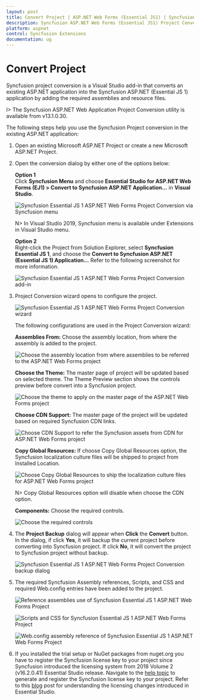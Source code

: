 ```yaml
---
layout: post
title: Convert Project | ASP.NET Web Forms (Essential JS1) | Syncfusion
description: Syncfusion ASP.NET Web Forms (Essential JS1) Project Conversion Extension that converts an existing ASP.NET project into a Essential JS1 ASP.NET Project.
platform: aspnet
control: Syncfusion Extensions
documentation: ug
---
```


# Convert Project

Syncfusion project conversion is a Visual Studio add-in that converts an existing ASP.NET application into the Syncfusion ASP.NET (Essential JS 1) application by adding the required assemblies and resource files.

I> The Syncfusion ASP.NET Web Application Project Conversion utility is available from v13.1.0.30. 

The following steps help you use the Syncfusion Project conversion in the existing ASP.NET application:

1. Open an existing Microsoft ASP.NET Project or create a new Microsoft ASP.NET Project.

2. Open the conversion dialog by either one of the options below: 

   **Option 1**  
   Click **Syncfusion Menu** and choose **Essential Studio for ASP.NET Web Forms (EJ1) > Convert to Syncfusion ASP.NET Application…** in **Visual Studio**.

   ![Syncfusion Essential JS 1 ASP.NET Web Forms Project Conversion via Syncfusion menu](Convert-Project_images/Syncfusion_Menu_Project_Conversion1.png)

   N> In Visual Studio 2019, Syncfusion menu is available under Extensions in Visual Studio menu.

   **Option 2**   
   Right-click the Project from Solution Explorer, select **Syncfusion Essential JS 1**, and choose the **Convert to Syncfusion ASP.NET (Essential JS 1) Application...** Refer to the following screenshot for more information.

   ![Syncfusion Essential JS 1 ASP.NET Web Forms Project Conversion add-in](Convert-Project_images/Project-Conversion-img1.png)

3. Project Conversion wizard opens to configure the project.

   ![Syncfusion Essential JS 1 ASP.NET Web Forms Project Conversion wizard](Convert-Project_images/Project-Conversion-img2.png)

   The following configurations are used in the Project Conversion wizard:

   **Assemblies From:** Choose the assembly location, from where the assembly is added to the project.     
   
   ![Choose the assembly location from where assemblies to be referred to the ASP.NET Web Forms project](Convert-Project_images/Project-Conversion-img3.jpeg)
   
   **Choose the Theme:** The master page of project will be updated based on selected theme. The Theme Preview section shows the controls preview before convert into a Syncfusion project.
   
   ![Choose the theme to apply on the master page of the ASP.NET Web Forms project](Convert-Project_images/Project-Conversion-img4.png)

   **Choose CDN Support:** The master page of the project will be updated based on required Syncfusion CDN links.

   ![Choose CDN Support to refer the Syncfusion assets from CDN for ASP.NET Web Forms project](Convert-Project_images/Project-Conversion-img6.jpeg)
 
   **Copy Global Resources:** If choose Copy Global Resources option, the Syncfusion localization culture files will be shipped to project from Installed Location. 

   ![Choose Copy Global Resources to ship the localization culture files for ASP.NET Web Forms project](Convert-Project_images/Project-Conversion-img7.jpeg)   

   N> Copy Global Resources option will disable when choose the CDN option.

   **Components:** Choose the required controls.

   ![Choose the required controls](Convert-Project_images/Project-Conversion-img8.jpg)

4. The **Project Backup** dialog will appear when **Click** the **Convert** button. In the dialog, if click **Yes**, it will backup the current project before converting into Syncfusion project. If click **No**, it will convert the project to Syncfusion project without backup.

   ![Syncfusion Essential JS 1 ASP.NET Web Forms Project Conversion backup dialog](Convert-Project_images/Project-Conversion-img9.png)

5. The required Syncfusion Assembly references, Scripts, and CSS and required Web.config entries have been added to the project.

    ![Reference assemblies use of Syncfusion Essential JS 1 ASP.NET Web Forms Project](Convert-Project_images/Project-Conversion-img10.png)

   ![Scripts and CSS for Syncfusion Essential JS 1 ASP.NET Web Forms Project](Convert-Project_images/Project-Conversion-img11.png)

   ![Web.config assembly reference of Syncfusion Essential JS 1 ASP.NET Web Forms Project](Convert-Project_images/Project-Conversion-img12.png)

6. If you installed the trial setup or NuGet packages from nuget.org you have to register the Syncfusion license key to your project since Syncfusion introduced the licensing system from 2018 Volume 2 (v16.2.0.41) Essential Studio release. Navigate to the [help topic](https://help.syncfusion.com/common/essential-studio/licensing/license-key#how-to-generate-syncfusion-license-key) to generate and register the Syncfusion license key to your project. Refer to this [blog](https://blog.syncfusion.com/post/Whats-New-in-2018-Volume-2-Licensing-Changes-in-the-1620x-Version-of-Essential-Studio.aspx?_ga=2.11237684.1233358434.1587355730-230058891.1567654773) post for understanding the licensing changes introduced in Essential Studio.